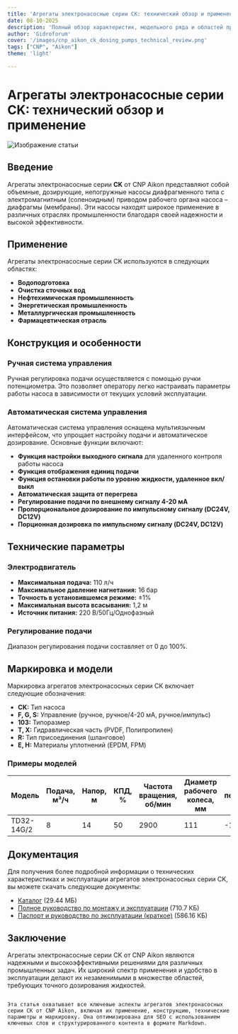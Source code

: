 ```yaml
---
title: 'Агрегаты электронасосные серии CK: технический обзор и применение'
date: 08-10-2025
description: 'Полный обзор характеристик, модельного ряда и областей применения дозирующих насосов серии CK от CNP Aikon'
author: 'Gidroforum'
cover: '/images/cnp_aikon_ck_dosing_pumps_technical_review.png'
tags: ["CNP", "Aikon"]
theme: 'light'

---
```


# Агрегаты электронасосные серии CK: технический обзор и применение

![Изображение статьи](/images/cnp_aikon_ck_dosing_pumps_technical_review.jpg)

## Введение

Агрегаты электронасосные серии **CK** от CNP Aikon представляют собой объемные, дозирующие, непогружные насосы диафрагменного типа с электромагнитным (соленоидным) приводом рабочего органа насоса – диафрагмы (мембраны). Эти насосы находят широкое применение в различных отраслях промышленности благодаря своей надежности и высокой эффективности.

## Применение

Агрегаты электронасосные серии CK используются в следующих областях:

- **Водоподготовка**
- **Очистка сточных вод**
- **Нефтехимическая промышленность**
- **Энергетическая промышленность**
- **Металлургическая промышленность**
- **Фармацевтическая отрасль**

## Конструкция и особенности

### Ручная система управления

Ручная регулировка подачи осуществляется с помощью ручки потенциометра. Это позволяет оператору легко настраивать параметры работы насоса в зависимости от текущих условий эксплуатации.

### Автоматическая система управления

Автоматическая система управления оснащена мультиязычным интерфейсом, что упрощает настройку подачи и автоматическое дозирование. Основные функции включают:

- **Функция настройки выходного сигнала** для удаленного контроля работы насоса
- **Функция отображения единиц подачи**
- **Функция остановки работы по уровню жидкости, удаленное вкл/выкл**
- **Автоматическая защита от перегрева**
- **Регулирование подачи по внешнему сигналу 4-20 мА**
- **Пропорциональное дозирование по импульсному сигналу (DC24V, DC12V)**
- **Порционная дозировка по импульсному сигналу (DC24V, DC12V)**

## Технические параметры

### Электродвигатель

- **Максимальная подача:** 110 л/ч
- **Максимальное давление нагнетания:** 16 бар
- **Точность в установившемся режиме:** ±1%
- **Максимальная высота всасывания:** 1,2 м
- **Источник питания:** 220 В/50Гц/Однофазный

### Регулирование подачи

Диапазон регулирования подачи составляет от 0 до 100%.

## Маркировка и модели

Маркировка агрегатов электронасосных серии CK включает следующие обозначения:

- **CK:** Тип насоса
- **F, G, S:** Управление (ручное, ручное/4-20 мА, ручное/импульс)
- **103:** Типоразмер
- **T, X:** Гидравлическая часть (PVDF, Полипропилен)
- **R:** Тип присоединения (шланговое)
- **E, H:** Материалы уплотнений (EPDM, FPM)

### Примеры моделей

| Модель       | Подача, м³/ч | Напор, м  | КПД, %  | Частота вращения, об/мин | Диаметр рабочего колеса, мм | Температура перекачиваемой среды ℃ | Диаметр присоединения, мм | Мощность, кВт | Масса, кг |
|--------------|-------------|-----------|---------|---------------------|-------------------------|------------------------------------|------------------------|-----------|--------|
| TD32-14G/2   | 8            | 14        | 50      | 2900                | 111                     | -15~110                       | 32                        | 0,75     | 33    |

## Документация

Для получения более подробной информации о технических характеристиках и эксплуатации агрегатов электронасосных серии CK, вы можете скачать следующие документы:

- [Каталог](http://example.com/catalog) (29.44 МБ)
- [Полное руководство по монтажу и эксплуатации](http://example.com/manual) (710.7 КБ)
- [Паспорт и руководство по эксплуатации (краткое)](http://example.com/brief_manual) (586.16 КБ)

## Заключение

Агрегаты электронасосные серии CK от CNP Aikon являются надежными и высокоэффективными решениями для различных промышленных задач. Их широкий спектр применения и удобство в эксплуатации делают их незаменимыми в множестве областей, требующих точного дозирования жидкостей.
```

Эта статья охватывает все ключевые аспекты агрегатов электронасосных серии CK от CNP Aikon, включая их применение, конструкцию, технические параметры и маркировку. Она оптимизирована для SEO с использованием ключевых слов и структурированного контента в формате Markdown.